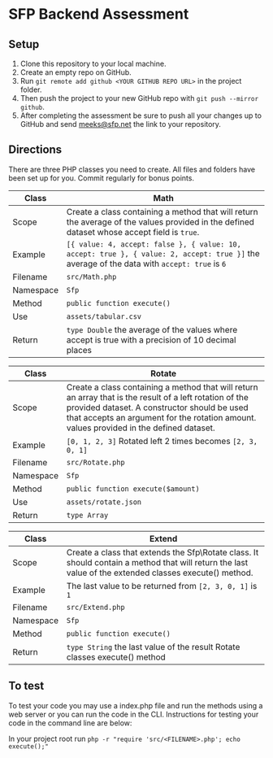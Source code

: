 # SFP Backend Assessment

## Setup
1. Clone this repository to your local machine.
2. Create an empty repo on GitHub.
3. Run `git remote add github <YOUR GITHUB REPO URL>` in the project folder.
4. Then push the project to your new GitHub repo with `git push --mirror github`.
5. After completing the assessment be sure to push all your changes up to GitHub and send meeks@sfp.net the link to your repository.

## Directions
There are three PHP classes you need to create. All files and folders have been set up for you. Commit regularly for bonus points.

| Class | Math |
|-|-|
| Scope | Create a class containing a method that will return the average of the values provided in the defined dataset whose accept field is `true`. |
| Example | `[{ value: 4, accept: false }, { value: 10, accept: true }, { value: 2, accept: true }]` the average of the data with `accept: true` is `6` |
| Filename | `src/Math.php` |
| Namespace | `Sfp` |
| Method | `public function execute()` |
| Use | `assets/tabular.csv` |
| Return | `type Double` the average of the values where accept is true with a precision of 10 decimal places |

| Class | Rotate |
|-|-|
| Scope | Create a class containing a method that will return an array that is the result of a left rotation of the provided dataset. A constructor should be used that accepts an argument for the rotation amount. values provided in the defined dataset. |
| Example | `[0, 1, 2, 3]` Rotated left 2 times becomes `[2, 3, 0, 1]` |
| Filename | `src/Rotate.php` |
| Namespace | `Sfp` |
| Method | `public function execute($amount)` |
| Use | `assets/rotate.json` |
| Return | `type Array` |

| Class | Extend |
|-|-|
| Scope | Create a class that extends the Sfp\Rotate class. It should contain a method that will return the last value of the extended classes execute() method. |
| Example | The last value to be returned from `[2, 3, 0, 1]` is `1` |
| Filename | `src/Extend.php` |
| Namespace | `Sfp` |
| Method | `public function execute()` |
| Return | `type String` the last value of the result Rotate classes execute() method |

## To test
To test your code you may use a index.php file and run the methods using a web server or you can run the code in the CLI. Instructions for testing your code in the command line are below:

In your project root run `php -r "require 'src/<FILENAME>.php'; echo execute();"`
